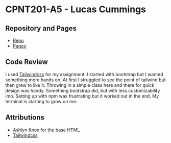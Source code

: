 # CPNT201-A5 - Lucas Cummings

## Repository and Pages
* [Repo](https://github.com/lucas-cq/cpnt201-a5)
* [Pages](https://lucas-cq.github.io/cpnt201-a5/)

## Code Review
I used [Tailwindcss](https://tailwindcss.com/) for my assignment. I started with bootstrap but I wanted something more hands on. At first I struggled to see the point of tailwind but then grew to like it. Throwing in a simple class here and there for quick design was handy. Something bootstrap did, but with less customizability imo. Setting up with npm was frustrating but it worked out in the end. My terminal is starting to grow on me.

## Attributions
* Ashlyn Knox for the base HTML
* [Tailwindcss](https://tailwindcss.com/)